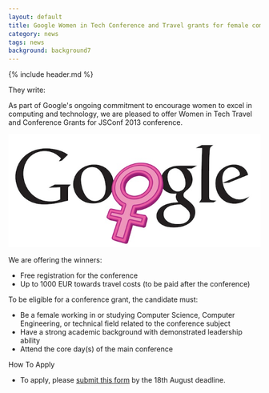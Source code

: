 ```yaml
---
layout: default
title: Google Women in Tech Conference and Travel grants for female computer scientists
category: news
tags: news
background: background7
---
```


{% include header.md %}

They write:

As part of Google's ongoing commitment to encourage women to excel in
computing and technology, we are pleased to offer Women in Tech Travel
and Conference Grants for JSConf 2013 conference.

![Logo](img/Google_Women_in_Tech_logo.jpeg)

We are offering the winners:
- Free registration for the conference
- Up to 1000 EUR towards travel costs (to be paid after the conference)

To be eligible for a conference grant, the candidate must:
- Be a female working in or studying Computer Science, Computer Engineering,
  or technical field related to the conference subject
- Have a strong academic background with demonstrated leadership ability
- Attend the core day(s) of the main conference

How To Apply
- To apply, please [submit this form](https://docs.google.com/a/google.com/spreadsheet/viewform?formkey=dGVld2tEVmVhZk1zYVhPN25BLUk1VVE6MA#gid=0) by the 18th August deadline.

